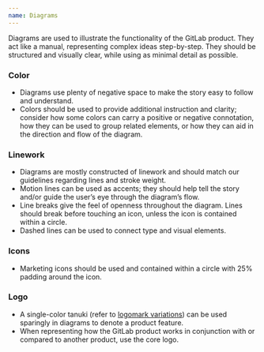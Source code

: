 ```yaml
---
name: Diagrams
---
```


Diagrams are used to illustrate the functionality of the GitLab product. They act like a manual, representing complex ideas step-by-step. They should be structured and visually clear, while using as minimal detail as possible.

### Color

- Diagrams use plenty of negative space to make the story easy to follow and understand.
- Colors should be used to provide additional instruction and clarity; consider how some colors can carry a positive or negative connotation, how they can be used to group related elements, or how they can aid in the direction and flow of the diagram.

### Linework

- Diagrams are mostly constructed of linework and should match our guidelines regarding lines and stroke weight.
- Motion lines can be used as accents; they should help tell the story and/or guide the user’s eye through the diagram’s flow.
- Line breaks give the feel of openness throughout the diagram. Lines should break before touching an icon, unless the icon is contained within a circle.
- Dashed lines can be used to connect type and visual elements.

### Icons

- Marketing icons should be used and contained within a circle with 25% padding around the icon.

### Logo

- A single-color tanuki (refer to [logomark variations](/brand-logo/logomark#variations)) can be used sparingly in diagrams to denote a product feature.
- When representing how the GitLab product works in conjunction with or compared to another product, use the core logo.

<figure-img alt="A light and dark background version of a diagram" label="Diagram sample" src="/img/brand/diagram-example.svg"></figure-img>
